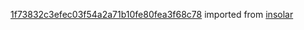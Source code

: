 [1f73832c3efec03f54a2a71b10fe80fea3f68c78](https://github.com/insolar/insolar/commit/1f73832c3efec03f54a2a71b10fe80fea3f68c78) imported from [insolar](https://github.com/insolar/insolar)
